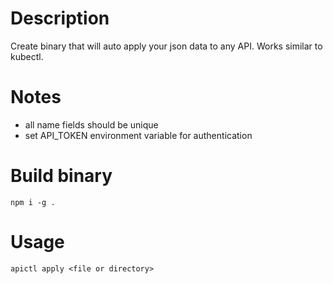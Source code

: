 # Description

Create binary that will auto apply your json data to any API. Works similar to kubectl.

# Notes

- all name fields should be unique
- set API_TOKEN environment variable for authentication

# Build binary
```
npm i -g .
```

# Usage
```
apictl apply <file or directory>
```
